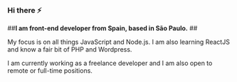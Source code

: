 ### Hi there ⚡

<!--
**jorgeberen/jorgeberen** is a ✨ _special_ ✨ repository because its `README.md` (this file) appears on your GitHub profile.

Here are some ideas to get you started:

- 🔭 I’m currently working on ...
- 🌱 I’m currently learning ...
- 👯 I’m looking to collaborate on ...
- 🤔 I’m looking for help with ...
- 💬 Ask me about ...
- 📫 How to reach me: ...
- 😄 Pronouns: ...
- ⚡ Fun fact: ...
-->

##**I am front-end developer from Spain, based in São Paulo.** ##

My focus is on all things JavaScript and Node.js. 
I am also learning ReactJS and know a fair bit of PHP and Wordpress. 

I am currently working as a freelance developer and I am also open to remote or full-time positions. 


